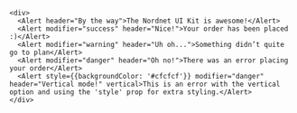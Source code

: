     <div>
      <Alert header="By the way">The Nordnet UI Kit is awesome!</Alert>
      <Alert modifier="success" header="Nice!">Your order has been placed :)</Alert>
      <Alert modifier="warning" header="Uh oh...">Something didn’t quite go to plan</Alert>
      <Alert modifier="danger" header="Oh no!">There was an error placing your order</Alert>
      <Alert style={{backgroundColor: '#cfcfcf'}} modifier="danger" header="Vertical mode!" vertical>This is an error with the vertical option and using the 'style' prop for extra styling.</Alert>
    </div>
